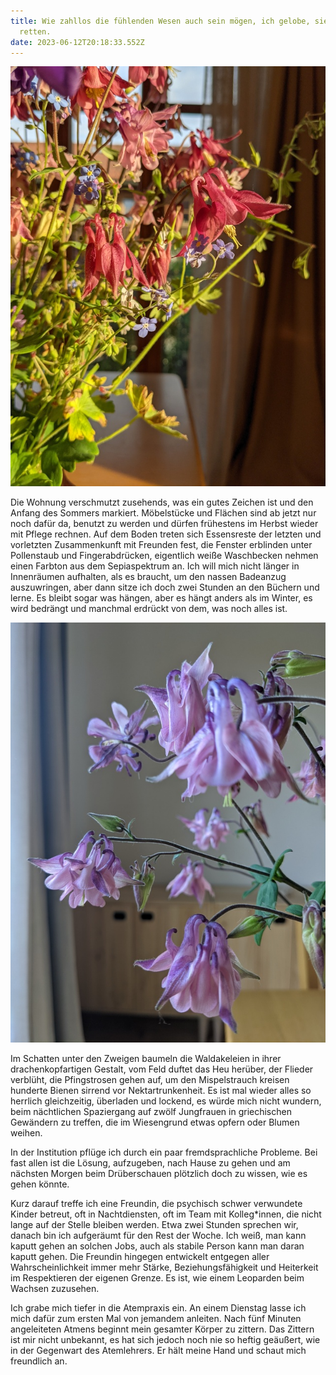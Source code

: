 ```yaml
---
title: Wie zahllos die fühlenden Wesen auch sein mögen, ich gelobe, sie alle zu
  retten.
date: 2023-06-12T20:18:33.552Z
---
```

![Akelei1](/uploads/akelei-1.jpg "Akelei1")

Die Wohnung verschmutzt zusehends, was ein gutes Zeichen ist und den Anfang des Sommers markiert. Möbelstücke und Flächen sind ab jetzt nur noch dafür da, benutzt zu werden und dürfen frühestens im Herbst wieder mit Pflege rechnen. Auf dem Boden treten sich Essensreste der letzten und vorletzten Zusammenkunft mit Freunden fest, die Fenster erblinden unter Pollenstaub und Fingerabdrücken, eigentlich weiße Waschbecken nehmen einen Farbton aus dem Sepiaspektrum an. Ich will mich nicht länger in Innenräumen aufhalten, als es braucht, um den nassen Badeanzug auszuwringen, aber dann sitze ich doch zwei Stunden an den Büchern und lerne. Es bleibt sogar was hängen, aber es hängt anders als im Winter, es wird bedrängt und manchmal erdrückt von dem, was noch alles ist.

![Akelei2](/uploads/akelei-2.jpg "Akelei2")

Im Schatten unter den Zweigen baumeln die Waldakeleien in ihrer drachenkopfartigen Gestalt, vom Feld duftet das Heu herüber, der Flieder verblüht, die Pfingstrosen gehen auf, um den Mispelstrauch kreisen hunderte Bienen sirrend vor Nektartrunkenheit. Es ist mal wieder alles so herrlich gleichzeitig, überladen und lockend, es würde mich nicht wundern, beim nächtlichen Spaziergang auf zwölf Jungfrauen in griechischen Gewändern zu treffen, die im Wiesengrund etwas opfern oder Blumen weihen.

In der Institution pflüge ich durch ein paar fremdsprachliche Probleme. Bei fast allen ist die Lösung, aufzugeben, nach Hause zu gehen und am nächsten Morgen beim Drüberschauen plötzlich doch zu wissen, wie es gehen könnte.

Kurz darauf treffe ich eine Freundin, die psychisch schwer verwundete Kinder betreut, oft in Nachtdiensten, oft im Team mit Kolleg*innen, die nicht lange auf der Stelle bleiben werden. Etwa zwei Stunden sprechen wir, danach bin ich aufgeräumt für den Rest der Woche. Ich weiß, man kann kaputt gehen an solchen Jobs, auch als stabile Person kann man daran kaputt gehen. Die Freundin hingegen entwickelt entgegen aller Wahrscheinlichkeit immer mehr Stärke, Beziehungsfähigkeit und Heiterkeit im Respektieren der eigenen Grenze. Es ist, wie einem Leoparden beim Wachsen zuzusehen.

Ich grabe mich tiefer in die Atempraxis ein. An einem Dienstag lasse ich mich dafür zum ersten Mal von jemandem anleiten. Nach fünf Minuten angeleiteten Atmens beginnt mein gesamter Körper zu zittern. Das Zittern ist mir nicht unbekannt, es hat sich jedoch noch nie so heftig geäußert, wie in der Gegenwart des Atemlehrers. Er hält meine Hand und schaut mich freundlich an.